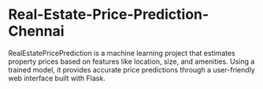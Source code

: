 # Real-Estate-Price-Prediction-Chennai
RealEstatePricePrediction is a machine learning project that estimates property prices based on features like location, size, and amenities. Using a trained model, it provides accurate price predictions through a user-friendly web interface built with Flask.
